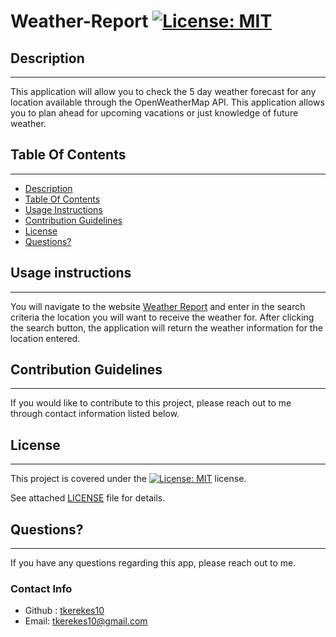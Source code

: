 # Weather-Report [![License: MIT](https://img.shields.io/badge/License-MIT-yellow.svg)](https://opensource.org/licenses/MIT)

  ##  Description

***

  This application will allow you to check the 5 day weather forecast for any location available through the OpenWeatherMap API. This application allows you to plan ahead for upcoming vacations or just knowledge of future weather.
  
  ## Table Of Contents  

***
  * [Description](#Description)
  * [Table Of Contents](#table-of-contents)
  * [Usage Instructions](#usage-instructions)
  * [Contribution Guidelines](#contribution-guidelines)
  * [License](#License)
  * [Questions?](#questions)


  ##  Usage instructions  

***
    
  You will navigate to the website [Weather Report](https://tkerekes10.github.io/Weather-Report/) and enter in the search criteria the location you will want to receive the weather for. After clicking the search button, the application will return the weather information for the location entered.
  
    
  ##  Contribution Guidelines  

***
    
  If you would like to contribute to this project, please reach out to me through contact information listed below.
    
  ##  License

  ***
      
  This project is covered under the [![License: MIT](https://img.shields.io/badge/License-MIT-yellow.svg)](https://opensource.org/licenses/MIT) license.  
    
  See attached [LICENSE](./LICENSE) file for details.  
    
  ##  Questions?  

  ***
  
  If you have any questions regarding this app, please reach out to me.
  
  ### Contact Info  
    
  * Github : [tkerekes10](https://github.com/tkerekes10)
  * Email: tkerekes10@gmail.com


